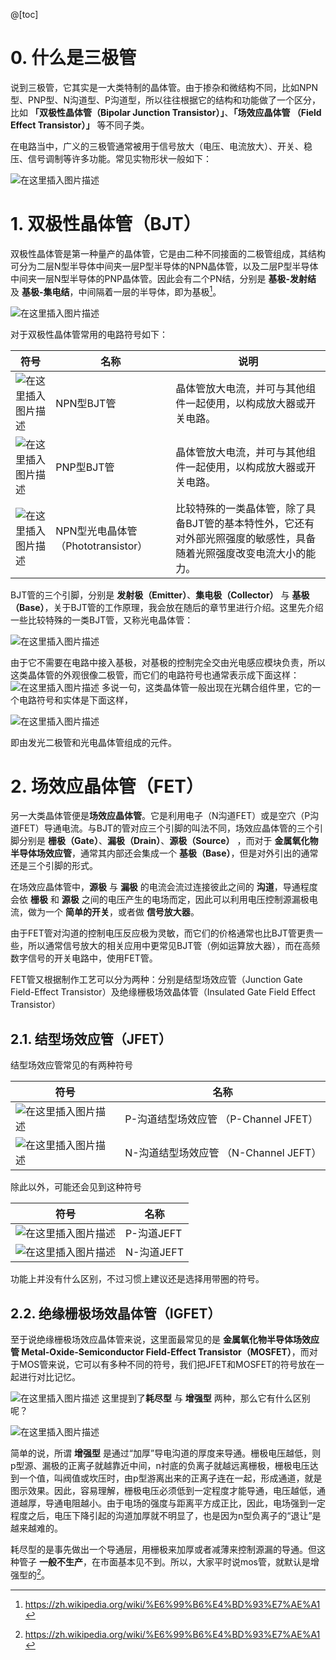 @[toc]

# 0. 什么是三极管

说到三极管，它其实是一大类特制的晶体管。由于掺杂和微结构不同，比如NPN型、PNP型、N沟道型、P沟道型，所以往往根据它的结构和功能做了一个区分，比如 **「双极性晶体管（Bipolar Junction Transistor）」**、**「场效应晶体管 （Field Effect Transistor）」** 等不同子类。

在电路当中，广义的三极管通常被用于信号放大（电压、电流放大）、开关、稳压、信号调制等许多功能。常见实物形状一般如下：

![在这里插入图片描述](https://img-blog.csdnimg.cn/fd3a14ed5f1f4e11ac806416ba36af57.png?x-oss-process=image/watermark,type_d3F5LXplbmhlaQ,shadow_50,text_Q1NETiBAQWtpIFVud3ppaQ==,size_20,color_FFFFFF,t_70,g_se,x_16#pic_center)


# 1. 双极性晶体管（BJT）

双极性晶体管是第一种量产的晶体管，它是由二种不同接面的二极管组成，其结构可分为二层N型半导体中间夹一层P型半导体的NPN晶体管，以及二层P型半导体中间夹一层N型半导体的PNP晶体管。因此会有二个PN结，分别是 **基极-发射结** 及 **基极-集电结**，中间隔着一层的半导体，即为基极[^1]。

[^1]: https://zh.wikipedia.org/wiki/%E6%99%B6%E4%BD%93%E7%AE%A1

![在这里插入图片描述](https://img-blog.csdnimg.cn/f8be23887c7446b793213c3b34729e98.png?x-oss-process=image/watermark,type_d3F5LXplbmhlaQ,shadow_50,text_Q1NETiBAQWtpIFVud3ppaQ==,size_13,color_FFFFFF,t_70,g_se,x_16#pic_center)

对于双极性晶体管常用的电路符号如下：

符号 |  名称 |  说明
------|---------|---------
![在这里插入图片描述](https://img-blog.csdnimg.cn/e40ca34122d74a2b939fa92c9b348783.gif#pic_center) | NPN型BJT管 | 晶体管放大电流，并可与其他组件一起使用，以构成放大器或开关电路。
![在这里插入图片描述](https://img-blog.csdnimg.cn/cbeaedb6e91e49eeafd94fc32ec630e7.gif#pic_center) | PNP型BJT管 | 晶体管放大电流，并可与其他组件一起使用，以构成放大器或开关电路。
![在这里插入图片描述](https://img-blog.csdnimg.cn/e2402244ba624a21bf1f9dc3652fe613.gif#pic_center) | NPN型光电晶体管（Phototransistor） | 比较特殊的一类晶体管，除了具备BJT管的基本特性外，它还有对外部光照强度的敏感性，具备随着光照强度改变电流大小的能力。


BJT管的三个引脚，分别是 **发射极（Emitter）**、**集电极（Collector）** 与 **基极（Base）**，关于BJT管的工作原理，我会放在随后的章节里进行介绍。这里先介绍一些比较特殊的一类BJT管，又称光电晶体管：

![在这里插入图片描述](https://img-blog.csdnimg.cn/40dcce70777d402cb3aa89edb03de187.png#pic_center)

由于它不需要在电路中接入基极，对基极的控制完全交由光电感应模块负责，所以这类晶体管的外观很像二极管，而它们的电路符号也通常表示成下面这样：
![在这里插入图片描述](https://img-blog.csdnimg.cn/9bb3d6f0eb8740ae88c0153302a102f8.png#pic_center)
多说一句，这类晶体管一般出现在光耦合组件里，它的一个电路符号和实体是下面这样，

![在这里插入图片描述](https://img-blog.csdnimg.cn/f27928e6b05148ddb4660afa778f3bf9.png?x-oss-process=image/watermark,type_d3F5LXplbmhlaQ,shadow_50,text_Q1NETiBAQWtpIFVud3ppaQ==,size_20,color_FFFFFF,t_70,g_se,x_16#pic_center)

即由发光二极管和光电晶体管组成的元件。


# 2. 场效应晶体管（FET）
另一大类晶体管便是**场效应晶体管**。它是利用电子（N沟道FET）或是空穴（P沟道FET）导通电流。与BJT的管对应三个引脚的叫法不同，场效应晶体管的三个引脚分别是 **栅极（Gate）**、**漏极（Drain）**、**源极（Source）** ，而对于 **金属氧化物半导体场效应管**，通常其内部还会集成一个 **基极（Base）**，但是对外引出的通常还是三个引脚的形式。

在场效应晶体管中，**源极** 与 **漏极** 的电流会流过连接彼此之间的 **沟道**，导通程度会依 **栅极** 和 **源极** 之间的电压产生的电场而定，因此可以利用电压控制源漏极电流，做为一个 **简单的开关**，或者做 **信号放大器**。

由于FET管对沟道的控制电压反应极为灵敏，而它们的价格通常也比BJT管更贵一些，所以通常信号放大的相关应用中更常见BJT管（例如运算放大器），而在高频数字信号的开关电路中，使用FET管。

FET管又根据制作工艺可以分为两种：分别是结型场效应管（Junction Gate Field-Effect Transistor）及绝缘栅极场效晶体管（Insulated Gate Field Effect Transistor）


[^2]: https://zh.wikipedia.org/wiki/%E6%99%B6%E4%BD%93%E7%AE%A1

## 2.1. 结型场效应管（JFET）

结型场效应管常见的有两种符号

符号 |  名称 
------|---------
![在这里插入图片描述](https://img-blog.csdnimg.cn/b074988f682949ec9c228ac0daae7816.png#pic_center) | P-沟道结型场效应管 （P-Channel JFET）
![在这里插入图片描述](https://img-blog.csdnimg.cn/81f241937efd4b319d433230c943534f.png#pic_center) | N-沟道结型场效应管 （N-Channel JEFT）

除此以外，可能还会见到这种符号

符号 |  名称 
------|---------
![在这里插入图片描述](https://img-blog.csdnimg.cn/082ec7bb29ff40dbbf11532a2d79842b.png#pic_center) | P-沟道JEFT |
![在这里插入图片描述](https://img-blog.csdnimg.cn/e056592c49254e2b9d7e0c0196b9a060.png#pic_center) | N-沟道JEFT |
功能上并没有什么区别，不过习惯上建议还是选择用带圈的符号。



## 2.2. 绝缘栅极场效晶体管（IGFET）
至于说绝缘栅极场效应晶体管来说，这里面最常见的是 **金属氧化物半导体场效应管 Metal-Oxide-Semiconductor Field-Effect Transistor（MOSFET）**，而对于MOS管来说，它可以有多种不同的符号，我们把JFET和MOSFET的符号放在一起进行对比记忆。

![在这里插入图片描述](https://img-blog.csdnimg.cn/2ff82ee61a714e758c4a72ee213ec95b.png?x-oss-process=image/watermark,type_d3F5LXplbmhlaQ,shadow_50,text_Q1NETiBAQWtpIFVud3ppaQ==,size_20,color_FFFFFF,t_70,g_se,x_16#pic_center)
这里提到了**耗尽型** 与 **增强型** 两种，那么它有什么区别呢？

![在这里插入图片描述](https://img-blog.csdnimg.cn/fe36da5ea396476ebf93b36968bfca4c.png?x-oss-process=image/watermark,type_d3F5LXplbmhlaQ,shadow_50,text_Q1NETiBAQWtpIFVud3ppaQ==,size_8,color_FFFFFF,t_70,g_se,x_16#pic_center)


简单的说，所谓 **增强型** 是通过“加厚”导电沟道的厚度来导通。栅极电压越低，则p型源、漏极的正离子就越靠近中间，n衬底的负离子就越远离栅极，栅极电压达到一个值，叫阀值或坎压时，由p型游离出来的正离子连在一起，形成通道，就是图示效果。因此，容易理解，栅极电压必须低到一定程度才能导通，电压越低，通道越厚，导通电阻越小。由于电场的强度与距离平方成正比，因此，电场强到一定程度之后，电压下降引起的沟道加厚就不明显了，也是因为n型负离子的“退让”是越来越难的。

耗尽型的是事先做出一个导通层，用栅极来加厚或者减薄来控制源漏的导通。但这种管子 **一般不生产**，在市面基本见不到。所以，大家平时说mos管，就默认是增强型的[^2]。

[^2]: https://www.eet-china.com/mp/a68769.html
